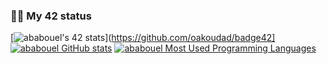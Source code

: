 ### 👨‍💻 My 42 status
[![ababouel's 42 stats](https://badge.mediaplus.ma/greenbinary/ababouel)](https://github.com/oakoudad/badge42]
[![ababouel GitHub stats](https://github-readme-stats.vercel.app/api?username=ababouel&show_icons=true&theme=radical)](https://github.com/ababouel)
[![ababouel Most Used Programming Languages](https://github-readme-stats.vercel.app/api/top-langs/?username=ababouel&layout=compact&hide_border=true&theme=darcula&bg_color=00000000&langs_count=6)](https://github.com/ababouel)
